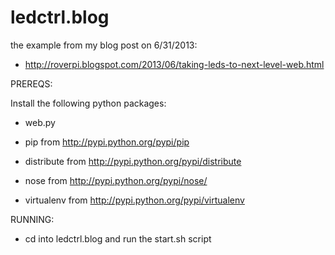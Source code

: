 ledctrl.blog
============

the example from my blog post on 6/31/2013:

- http://roverpi.blogspot.com/2013/06/taking-leds-to-next-level-web.html

PREREQS:

Install the following python packages:

- web.py

- pip from http://pypi.python.org/pypi/pip

- distribute from http://pypi.python.org/pypi/distribute

- nose from http://pypi.python.org/pypi/nose/

- virtualenv from http://pypi.python.org/pypi/virtualenv

RUNNING:

- cd into ledctrl.blog and run the start.sh script
